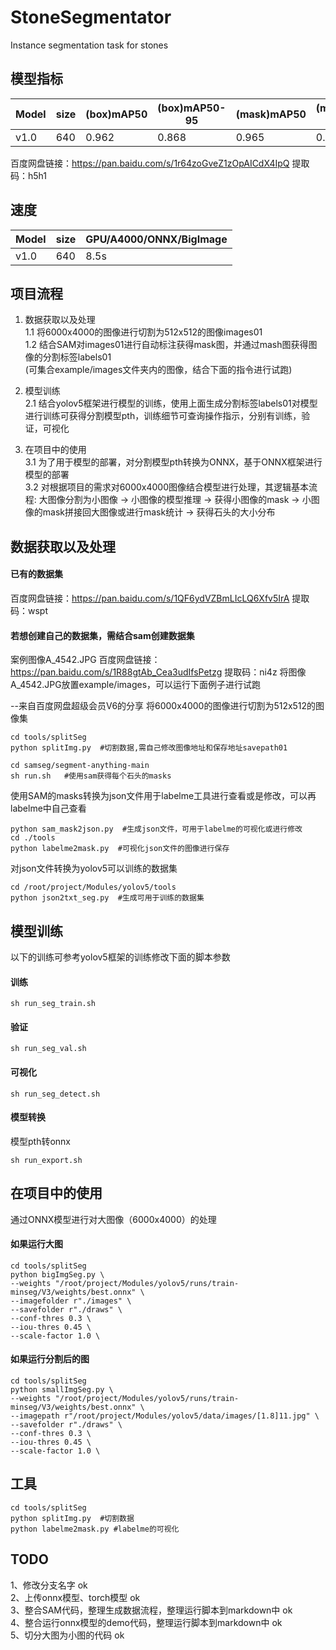 # StoneSegmentator
Instance segmentation task for stones

## 模型指标
| Model   |   size    |  (box)mAP50  | (box)mAP50-95  |  (mask)mAP50  | (mask)mAP50-95   |
| ------- | ----------|--------------|----------------| ------------- |----------------- |
| v1.0    |  640      |   0.962      |    0.868       |     0.965     |      0.838       |

百度网盘链接：https://pan.baidu.com/s/1r64zoGveZ1zOpAICdX4IpQ  提取码：h5h1 

## 速度
| Model   |  size | GPU/A4000/ONNX/BigImage     |
| ------- | ------|---------------------------  |
| v1.0    |  640  |     8.5s                    | 
               
## 项目流程
1. 数据获取以及处理<br>
    1.1 将6000x4000的图像进行切割为512x512的图像images01<br>
    1.2 结合SAM对images01进行自动标注获得mask图，并通过mash图获得图像的分割标签labels01<br>
    (可集合example/images文件夹内的图像，结合下面的指令进行试跑)

2. 模型训练<br>
    2.1 结合yolov5框架进行模型的训练，使用上面生成分割标签labels01对模型进行训练可获得分割模型pth，训练细节可查询操作指示，分别有训练，验证，可视化<br>

3. 在项目中的使用 <br>
    3.1 为了用于模型的部署，对分割模型pth转换为ONNX，基于ONNX框架进行模型的部署<br>
    3.2 对根据项目的需求对6000x4000图像结合模型进行处理，其逻辑基本流程: 大图像分割为小图像 -> 小图像的模型推理 -> 获得小图像的mask -> 小图像的mask拼接回大图像或进行mask统计 -> 获得石头的大小分布<br>


## 数据获取以及处理
#### 已有的数据集
百度网盘链接：https://pan.baidu.com/s/1QF6ydVZBmLIcLQ6Xfv5IrA  提取码：wspt 

#### 若想创建自己的数据集，需结合sam创建数据集
案例图像A_4542.JPG 百度网盘链接：https://pan.baidu.com/s/1R88gtAb_Cea3udIfsPetzg  提取码：ni4z 
将图像A_4542.JPG放置example/images，可以运行下面例子进行试跑

--来自百度网盘超级会员V6的分享
将6000x4000的图像进行切割为512x512的图像集
```
cd tools/splitSeg
python splitImg.py  #切割数据,需自己修改图像地址和保存地址savepath01
```

```
cd samseg/segment-anything-main
sh run.sh   #使用sam获得每个石头的masks
```

使用SAM的masks转换为json文件用于labelme工具进行查看或是修改，可以再labelme中自己查看
```
python sam_mask2json.py  #生成json文件，可用于labelme的可视化或进行修改
cd ./tools
python labelme2mask.py  #可视化json文件的图像进行保存
```

对json文件转换为yolov5可以训练的数据集
```
cd /root/project/Modules/yolov5/tools
python json2txt_seg.py  #生成可用于训练的数据集
```

## 模型训练
以下的训练可参考yolov5框架的训练修改下面的脚本参数
#### 训练
```
sh run_seg_train.sh
```

#### 验证
```
sh run_seg_val.sh
```

#### 可视化
```
sh run_seg_detect.sh
```

#### 模型转换
模型pth转onnx
```
sh run_export.sh
```

## 在项目中的使用
通过ONNX模型进行对大图像（6000x4000）的处理
#### 如果运行大图
```
cd tools/splitSeg
python bigImgSeg.py \
--weights "/root/project/Modules/yolov5/runs/train-minseg/V3/weights/best.onnx" \ 
--imagefolder r"./images" \
--savefolder r"./draws" \
--conf-thres 0.3 \
--iou-thres 0.45 \
--scale-factor 1.0 \
```
#### 如果运行分割后的图
```
cd tools/splitSeg
python smallImgSeg.py \
--weights "/root/project/Modules/yolov5/runs/train-minseg/V3/weights/best.onnx" \ 
--imagepath r"/root/project/Modules/yolov5/data/images/[1.8]11.jpg" \
--savefolder r"./draws" \
--conf-thres 0.3 \
--iou-thres 0.45 \
--scale-factor 1.0 \
```

## 工具
```
cd tools/splitSeg
python splitImg.py  #切割数据
python labelme2mask.py #labelme的可视化
```


## TODO
1、修改分支名字 ok  
2、上传onnx模型、torch模型 ok  
3、整合SAM代码，整理生成数据流程，整理运行脚本到markdown中  ok  
4、整合运行onnx模型的demo代码，整理运行脚本到markdown中 ok  
5、切分大图为小图的代码 ok
